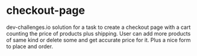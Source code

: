 # checkout-page
dev-challenges.io solution for a task to create a checkout page with a cart counting the price of products plus shipping. User can add more products of same kind or delete some and get accurate price for it. Plus a nice form to place and order.
